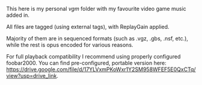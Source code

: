 This here is my personal <i>vgm</i> folder with my favourite video game music added in.

All files are tagged (using external tags), with ReplayGain applied.

Majority of them are in sequenced formats (such as .vgz, .gbs, .nsf, etc.), while the rest is opus encoded for various reasons.

For full playback compatibility I recommend using properly configured foobar2000. You can find pre-configured, portable version here: https://drive.google.com/file/d/17YLVxmPKoWxr1Y2SM958WFEF5E0QxCTq/view?usp=drive_link.